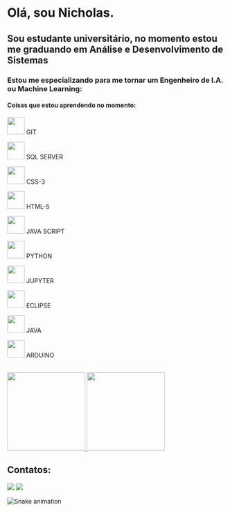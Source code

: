 # Olá, sou Nicholas. 
## Sou estudante universitário, no momento estou me graduando em Análise e Desenvolvimento de Sistemas

### Estou me especializando para me tornar um Engenheiro de I.A. ou Machine Learning:
#### Coisas que estou aprendendo no momento:

<img loading="lazy" src="https://cdn.jsdelivr.net/gh/devicons/devicon/icons/git/git-original.svg" width="40" height="40"/> GIT </a>

<img loading="lazy" src="https://cdn.jsdelivr.net/gh/devicons/devicon@latest/icons/microsoftsqlserver/microsoftsqlserver-plain.svg" width="40" height="40"/> SQL SERVER </a>

<img loading="lazy" src="https://cdn.jsdelivr.net/gh/devicons/devicon@latest/icons/css3/css3-original-wordmark.svg" width="40" height="40"/> CSS-3 </a>

<img loading="lazy" src="https://cdn.jsdelivr.net/gh/devicons/devicon@latest/icons/html5/html5-original-wordmark.svg" width="40" height="40"/> HTML-5 </a>

<img loading="lazy" src="https://cdn.jsdelivr.net/gh/devicons/devicon@latest/icons/javascript/javascript-original.svg" width="40" height="40"/> JAVA SCRIPT </a>

<img loading="lazy" src="https://cdn.jsdelivr.net/gh/devicons/devicon@latest/icons/python/python-original.svg" width="40" height="40"/> PYTHON </a>           

<img loading="lazy" src="https://cdn.jsdelivr.net/gh/devicons/devicon@latest/icons/jupyter/jupyter-original-wordmark.svg" width="40" height="40"/> JUPYTER </a>

<img loading="lazy" src="https://cdn.jsdelivr.net/gh/devicons/devicon@latest/icons/eclipse/eclipse-original.svg" width="40" height="40"/> ECLIPSE </a>

<img loading="lazy" src="https://cdn.jsdelivr.net/gh/devicons/devicon@latest/icons/java/java-original-wordmark.svg" width="40" height="40"/> JAVA </a>

<img loading="layz" src="https://cdn.jsdelivr.net/gh/devicons/devicon@latest/icons/arduino/arduino-original-wordmark.svg" width="40" height="40"/> ARDUINO </a>

<br>

<div> 
<a href="https://github.com/seu-usuário-aqui">
<img loading="lazy" height="180em" src="https://github-readme-stats.vercel.app/api/top-langs/?username=Nicholas-Liman&layout=compact&langs_count=7&theme=dracula"/>
<img loading="lazy" height="180em" src="https://github-readme-stats.vercel.app/api?username=Nicholas-Liman&show_icons=true&theme=dracula&include_all_commits=true&count_private=true"/>
</div> </a>


## Contatos:

<div>
<a href = "mailto:nicholas.lima.aero@gmail.com"><img loading="lazy" src="https://img.shields.io/badge/Gmail-D14836?style=for-the-badge&logo=gmail&logoColor=white" target="_blank"></a>
<a href="https://www.linkedin.com/in/nicholas-liman/" target="_blank"><img loading="lazy" src="https://img.shields.io/badge/-LinkedIn-%230077B5?style=for-the-badge&logo=linkedin&logoColor=white" target="_blank"></a>   
</div></a>

![Snake animation](https://github.com/nicholas.liman/nicholas.liman/blob/output/github-contribution-grid-snake.svg)
